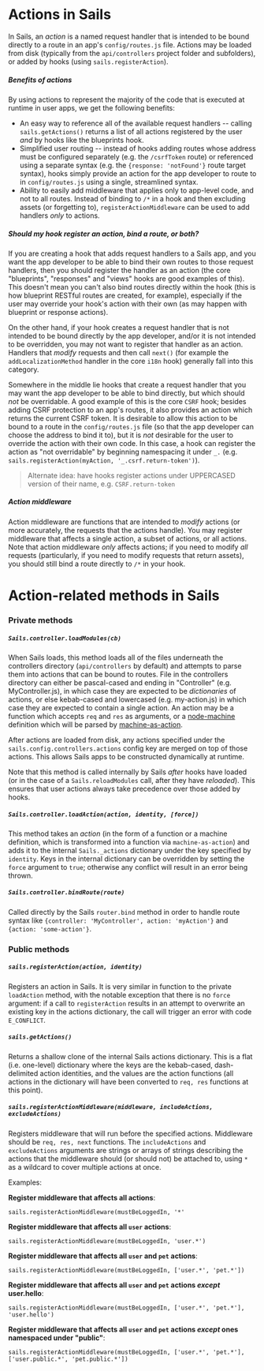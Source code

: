 # Actions in Sails

In Sails, an _action_ is a named request handler that is intended to be bound directly to a route in an app's `config/routes.js` file.  Actions may be loaded from disk (typically from the `api/controllers` project folder and subfolders), or added by hooks (using `sails.registerAction`).

##### Benefits of actions

By using actions to represent the majority of the code that is executed at runtime in user apps, we get the following benefits:

* An easy way to reference all of the available request handlers -- calling `sails.getActions()` returns a list of all actions registered by the user _and_ by hooks like the blueprints hook.
* Simplified user routing -- instead of hooks adding routes whose address must be configured separately (e.g. the `/csrfToken` route) or referenced using a separate syntax (e.g. the `{response: 'notFound'}` route target syntax), hooks simply provide an action for the app developer to route to in `config/routes.js` using a single, streamlined syntax.
* Ability to easily add middleware that applies only to app-level code, and not to all routes.  Instead of binding to `/*` in a hook and then excluding assets (or forgetting to), `registerActionMiddleware` can be used to add handlers _only_ to actions.

##### Should my hook register an action, bind a route, or both?

If you are creating a hook that adds request handlers to a Sails app, and you want the app developer to be able to bind their own routes to those request handlers, then you should register the handler as an action (the core "blueprints", "responses" and "views" hooks are good examples of this).  This doesn't mean you can't also bind routes directly within the hook (this is how blueprint RESTful routes are created, for example), especially if the user may override your hook's action with their own (as may happen with blueprint or response actions).

On the other hand, if your hook creates a request handler that is not intended to be bound directly by the app developer, and/or it is not intended to be overridden, you may not want to register that handler as an action.  Handlers that _modify_ requests and then call `next()` (for example the `addLocalizationMethod` handler in the core `i18n` hook) generally fall into this category.

Somewhere in the middle lie hooks that create a request handler that you may want the app developer to be able to bind directly, but which should _not_ be overridable.  A good example of this is the core `CSRF` hook; besides adding CSRF protection to an app's routes, it also provides an action which returns the current CSRF token.  It is desirable to allow this action to be bound to a route in the `config/routes.js` file (so that the app developer can choose the address to bind it to), but it is _not_ desirable for the user to override the action with their own code.  In this case, a hook can register the action as "not overridable" by beginning namespacing it under `_.` (e.g. `sails.registerAction(myAction, '_.csrf.return-token')`).

> Alternate idea: have hooks register actions under UPPERCASED version of their name, e.g. `CSRF.return-token`

##### Action middleware

Action middleware are functions that are intended to _modify_ actions (or more accurately, the requests that the actions handle).  You may register middleware that affects a single action, a subset of actions, or all actions.  Note that action middleware _only_ affects actions; if you need to modify _all_ requests (particularly, if you need to modify requests that return assets), you should still bind a route directly to `/*` in your hook.

# Action-related methods in Sails

### Private methods

##### `Sails.controller.loadModules(cb)`

When Sails loads, this method loads all of the files underneath the controllers directory (`api/controllers` by default) and attempts to parse them into actions that can be bound to routes.  File in the controllers directory can either be pascal-cased and ending in "Controller" (e.g. MyController.js), in which case they are expected to be _dictionaries_ of actions, or else kebab-cased and lowercased (e.g. my-action.js) in which case they are expected to contain a single action.  An action may be a function which accepts `req` and `res` as arguments, or a [node-machine](http://node-machine.org) definition which will be parsed by [machine-as-action](https://github.com/treelinehq/machine-as-action).

After actions are loaded from disk, any actions specified under the `sails.config.controllers.actions` config key are merged on top of those actions.  This allows Sails apps to be constructed dynamically at runtime.

Note that this method is called internally by Sails _after_ hooks have loaded (or in the case of a `Sails.reloadModules` call, after they have _reloaded_).  This ensures that user actions always take precedence over those added by hooks.

##### `Sails.controller.loadAction(action, identity, [force])`

This method takes an _action_ (in the form of a function or a machine definition, which is transformed into a function via `machine-as-action`) and adds it to the internal `Sails._actions` dictionary under the key specified by `identity`.  Keys in the internal dictionary can be overridden by setting the `force` argument to `true`; otherwise any conflict will result in an error being thrown.

##### `Sails.controller.bindRoute(route)`

Called directly by the Sails `router.bind` method in order to handle route syntax like `{controller: 'MyController', action: 'myAction'}` and `{action: 'some-action'}`.

### Public methods

##### `sails.registerAction(action, identity)`

Registers an action in Sails.  It is very similar in function to the private `loadAction` method, with the notable exception that there is no `force` argument: if a call to `registerAction` results in an attempt to overwrite an existing key in the actions dictionary, the call will trigger an error with code `E_CONFLICT`.

##### `sails.getActions()`

Returns a shallow clone of the internal Sails actions dictionary.  This is a flat (i.e. one-level) dictionary where the keys are the kebab-cased, dash-delimited action identities, and the values are the action functions (all actions in the dictionary will have been converted to `req, res` functions at this point).

##### `sails.registerActionMiddleware(middleware, includeActions, excludeActions)`

Registers middleware that will run before the specified actions.  Middleware should be `req, res, next` functions.  The `includeActions` and `excludeActions` arguments are strings or arrays of strings describing the actions that the middleware should (or should not) be attached to, using `*` as a wildcard to cover multiple actions at once.

Examples:

**Register middleware that affects all actions**:
```
sails.registerActionMiddleware(mustBeLoggedIn, '*'
````

**Register middleware that affects all `user` actions**:
```
sails.registerActionMiddleware(mustBeLoggedIn, 'user.*')
````

**Register middleware that affects all `user` and `pet` actions**:
```
sails.registerActionMiddleware(mustBeLoggedIn, ['user.*', 'pet.*'])
````

**Register middleware that affects all `user` and `pet` actions _except_ user.hello**:
```
sails.registerActionMiddleware(mustBeLoggedIn, ['user.*', 'pet.*'], 'user.hello')
````

**Register middleware that affects all `user` and `pet` actions _except_ ones namespaced under "public"**:
```
sails.registerActionMiddleware(mustBeLoggedIn, ['user.*', 'pet.*'], ['user.public.*', 'pet.public.*'])
````



